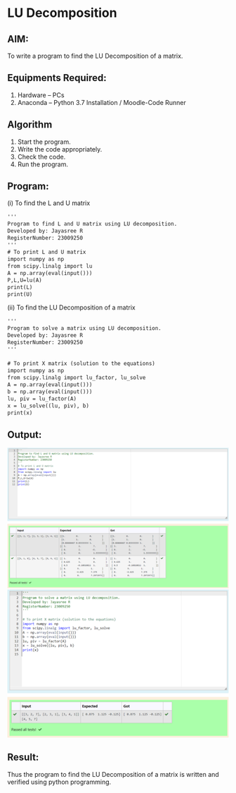 # LU Decomposition 

## AIM:
To write a program to find the LU Decomposition of a matrix.

## Equipments Required:
1. Hardware – PCs
2. Anaconda – Python 3.7 Installation / Moodle-Code Runner

## Algorithm
1. Start the program.
2. Write the code appropriately.
3. Check the code.
4. Run the program.

## Program:
(i) To find the L and U matrix
```
'''
Program to find L and U matrix using LU decomposition.
Developed by: Jayasree R 
RegisterNumber: 23009250
'''
# To print L and U matrix
import numpy as np
from scipy.linalg import lu
A = np.array(eval(input()))
P,L,U=lu(A)
print(L)
print(U)

```
(ii) To find the LU Decomposition of a matrix
```
'''
Program to solve a matrix using LU decomposition.
Developed by: Jayasree R
RegisterNumber: 23009250
'''

# To print X matrix (solution to the equations)
import numpy as np
from scipy.linalg import lu_factor, lu_solve
A = np.array(eval(input()))
b = np.array(eval(input()))
lu, piv = lu_factor(A)
x = lu_solve((lu, piv), b)
print(x)

```

## Output:
![OUTPUT](<Screenshot 2023-12-30 132504.png>)
![OUTPUT](<Screenshot 2023-12-30 132537.png>)

## Result:
Thus the program to find the LU Decomposition of a matrix is written and verified using python programming.


